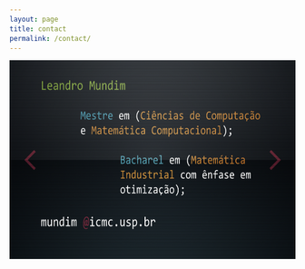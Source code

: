 ```yaml
---
layout: page
title: contact
permalink: /contact/
---
```


<div class="col-sm-4">
  <div class="thumbnail">
    <img src="contato.png" alt="cartao" width="600" height="350">
  </div>
</div>
